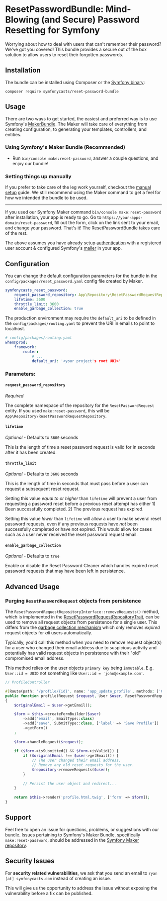 # ResetPasswordBundle: Mind-Blowing (and Secure) Password Resetting for Symfony

Worrying about how to deal with users that can't remember their password? We've 
got you covered! This bundle provides a secure out of the box solution to allow 
users to reset their forgotten passwords.

## Installation

The bundle can be installed using Composer or the [Symfony binary](https://symfony.com/download):

```
composer require symfonycasts/reset-password-bundle
```

## Usage

There are two ways to get started, the easiest and preferred way is to use 
Symfony's [MakerBundle](https://github.com/symfony/maker-bundle). The Maker will
 take care of everything from creating configuration, to generating your 
 templates, controllers, and entities.

### Using Symfony's Maker Bundle (Recommended)

- Run `bin/console make:reset-password`, answer a couple questions, and enjoy our bundle!

### Setting things up manually

If you prefer to take care of the leg work yourself, checkout the 
[manual setup](https://github.com/SymfonyCasts/reset-password-bundle/blob/master/docs/manual-setup.md) 
guide. We still recommend using the Maker command to get a feel for how we 
intended the bundle to be used.

---

If you used our Symfony Maker command `bin/console make:reset-password` after 
installation, your app is ready to go. Go to `https://your-apps-domain/reset-password`, 
fill out the form, click on the link sent to your email, and change your password. 
That's it! The ResetPasswordBundle takes care of the rest.

The above assumes you have already setup 
[authentication](https://symfony.com/doc/current/security.html) with a 
registered user account & configured Symfony's 
[mailer](https://symfony.com/doc/current/mailer.html) in your app.

## Configuration

You can change the default configuration parameters for the bundle in the 
`config/packages/reset_password.yaml` config file created by Maker.

```yaml
symfonycasts_reset_password:
    request_password_repository: App\Repository\ResetPasswordRequestRepository
    lifetime: 3600
    throttle_limit: 3600
    enable_garbage_collection: true
```

The production environment may require the `default_uri` to be defined in the `config/packages/routing.yaml` to prevent the URI in emails to point to localhost.

```yaml
# config/packages/routing.yaml
when@prod:
    framework:
        router:
            # ...
            default_uri: '<your project's root URI>'
```

### Parameters:

#### `request_password_repository`

_Required_

The complete namespace of the repository for the `ResetPasswordRequest` entity. If
 you used `make:reset-password`, this will be `App\Repository\ResetPasswordRequestRepository`.

#### `lifetime`

_Optional_ - Defaults to `3600` seconds

This is the length of time a reset password request is valid for in seconds 
after it has been created. 

#### `throttle_limit`

_Optional_ - Defaults to `3600` seconds

This is the length of time in seconds that must pass before a user can request a
 subsequent reset request. 

Setting this value _equal to or higher_ than `lifetime` will prevent a user from
 requesting a password reset before a previous reset attempt has either 1) Been 
 successfully completed. 2) The previous request has expired.

Setting this value _lower_ than `lifetime` will allow a user to make several 
reset password requests, even if any previous requests have _not_ been successfully
 completed or have not expired. This would allow for cases such as a user never 
 received the reset password request email.

#### `enable_garbage_collection`

_Optional_ - Defaults to `true`

Enable or disable the Reset Password Cleaner which handles expired reset password 
requests that may have been left in persistence.

## Advanced Usage

### Purging `ResetPasswordRequest` objects from persistence

The `ResetPasswordRequestRepositoryInterface::removeRequests()` method, which is 
implemented in the 
[ResetPasswordRequestRepositoryTrait](https://github.com/SymfonyCasts/reset-password-bundle/blob/main/src/Persistence/Repository/ResetPasswordRequestRepositoryTrait.php),
can be used to remove all request objects from persistence for a single user. This 
differs from the 
[garbage collection mechanism](https://github.com/SymfonyCasts/reset-password-bundle/blob/df64d82cca2ee371da5e8c03c227457069ae663e/src/Persistence/Repository/ResetPasswordRequestRepositoryTrait.php#L73)
which only removes _expired_ request objects for _all_ users automatically.

Typically, you'd call this method when you need to remove request object(s) for 
a user who changed their email address due to suspicious activity and potentially
has valid request objects in persistence with their "old" compromised email address.

This method relies on the user objects `primary key` being `immutable`.
E.g. `User::id = UUID` not something like `User::id = 'john@example.com'`.

```php
// ProfileController

#[Route(path: '/profile/{id}', name: 'app_update_profile', methods: ['GET', 'POST'])]
public function profile(Request $request, User $user, ResetPasswordRequestRepositoryInterface $repository): Response
{
    $originalEmail = $user->getEmail();

    $form = $this->createFormBuilder($user)
        ->add('email', EmailType::class)
        ->add('save', SubmitType::class, ['label' => 'Save Profile'])
        ->getForm()
    ;
    
    $form->handleRequest($request);
    
    if ($form->isSubmitted() && $form->isValid()) {
        if ($originalEmail !== $user->getEmail()) {
            // The user changed their email address.
            // Remove any old reset requests for the user.
            $repository->removeRequests($user);
        }
        
        // Persist the user object and redirect...
    }
    
    return $this->render('profile.html.twig', ['form' => $form]);
}
```

## Support

Feel free to open an issue for questions, problems, or suggestions with our bundle.
Issues pertaining to Symfony's Maker Bundle, specifically `make:reset-password`,
should be addressed in the [Symfony Maker repository](https://github.com/symfony/maker-bundle).

## Security Issues
For **security related vulnerabilities**, we ask that you send an email to 
`ryan [at] symfonycasts.com` instead of creating an issue. 

This will give us the opportunity to address the issue without exposing the
vulnerability before a fix can be published.
